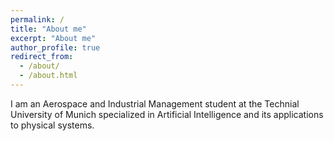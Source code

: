 ```yaml
---
permalink: /
title: "About me"
excerpt: "About me"
author_profile: true
redirect_from: 
  - /about/
  - /about.html
---
```


I am an Aerospace and Industrial Management student at the Technial University of Munich specialized in Artificial Intelligence and its applications to physical systems.
